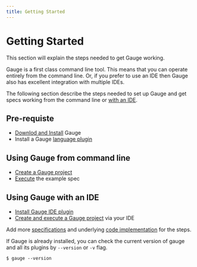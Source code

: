```yaml
---
title: Getting Started
---
```


# Getting Started

This section will explain the steps needed to get Gauge working.

Gauge is a first class command line tool. This means that you can operate entirely from the command line. Or, if you prefer to use an IDE then Gauge also has excellent integration with multiple IDEs.

The following section describe the steps needed to set up Gauge and get specs working from the command line or [with an IDE](../ide_support/README.md).

## Pre-requiste

* [Downlod and Install](http://getgauge.io/get-started) Gauge
* Install a Gauge [language plugin](../plugins/installation.md)

## Using Gauge from command line

* [Create a Gauge project](creating_a_gauge_project.md)
* [Execute](../execution/README.md) the example spec

## Using Gauge with an IDE

* [Install Gauge IDE plugin](../ide_support/README.md)
* [Create and execute a Gauge project](../ide_support/README.md) via your IDE


Add more [specifications](../specifications/README.md) and underlying [code implementation](../test_code/step_implementations.md) for the steps.

If Gauge is already installed, you can check the current version of gauge and all its plugins by `--version` or `-v` flag.

```
$ gauge --version
```
